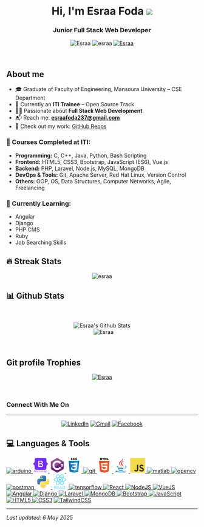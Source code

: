 
 <h1 align="center">Hi, I'm Esraa Foda <img src="https://media.giphy.com/media/hvRJCLFzcasrR4ia7z/giphy.gif" width="35"/></h1>

<h3 align="center">Junior Full Stack Web Developer</h3>

<p align="center"> 
	<!-- <img src="https://komarev.com/ghpvc/?username=esraa237&label=Profile%20views&color=0e75b6&style=flat" alt="esraa" />  -->
	<img src="https://badges.pufler.dev/repos/esraa237" alt="Esraa" />
	<img src="https://img.shields.io/github/followers/esraa237?label=Followers" alt="esraa" />
	<a href="https://www.frontendmentor.io/profile/esraa237"><img src="https://img.shields.io/badge/Front--end%20Mentor-Follow-blue" alt="Esraa" /></a>

</p>

<br>

##  About me

- 🎓 Graduate of Faculty of Engineering, Mansoura University – CSE Department  
- 🔭 Currently an **ITI Trainee** – Open Source Track  
- 👩‍💻 Passionate about **Full Stack Web Development**  
- 📬 Reach me: **esraafoda237@gmail.com**  
- 🚀 Check out my work: [GitHub Repos](https://github.com/esraa237?tab=repositories)

### 🧠 Courses Completed at ITI:
- **Programming:** C, C++, Java, Python, Bash Scripting  
- **Frontend:** HTML5, CSS3, Bootstrap, JavaScript (ES6), Vue.js  
- **Backend:** PHP, Laravel, Node.js, MySQL, MongoDB  
- **DevOps & Tools:** Git, Apache Server, Red Hat Linux, Version Control  
- **Others:** OOP, OS, Data Structures, Computer Networks, Agile, Freelancing

### 🌱 Currently Learning:
- Angular  
- Django  
- PHP CMS  
- Ruby  
- Job Searching Skills  


## 🔥 Streak Stats

<p align="center">
	<img src="https://github-readme-streak-stats.herokuapp.com/?user=esraa237&theme=tokyonight" alt="esraa" />
</p>	


## 📊 Github Stats
  <br/>
  <p align="center">
<img alt="Esraa's Github Stats" src="https://github-readme-stats.vercel.app/api?username=esraa237&show_icons=true&count_private=true&theme=tokyonight" height="192px"/>
	  <br/>
&nbsp;
	<img src="https://github-readme-stats.vercel.app/api/top-langs?username=esraa237&langs_count=10&show_icons=true&locale=en&layout=compact&theme=tokyonight" alt="Esraa" height="192px"/>
  <br/>

  </p>

<br>

## Git profile Trophies

<p align="center"> <a href="https://github.com/ryo-ma/github-profile-trophy"><img src="https://github-profile-trophy.vercel.app/?username=esraa237&layout=compact&theme=onestar" alt="Esraa" /></a> </p>

<br>

<h3><b>Connect With Me On</b></h3>

---
<p align="center">
  <a href="https://www.linkedin.com/in/esraafoda237/"><img src="https://img.shields.io/badge/LinkedIn-blue?style=flat&logo=linkedin" alt="LinkedIn" /></a>
  <a href="mailto:esraafoda237@gmail.com"><img src="https://img.shields.io/badge/Gmail-red?style=flat&logo=gmail&logoColor=white" alt="Gmail" /></a>
  <a href="https://www.facebook.com/esraafoda237" target="_blank"><img src="https://img.shields.io/badge/Facebook-1877F2?style=flat&logo=facebook&logoColor=white" alt="Facebook" />
  </a>
</p>

## 💻 Languages & Tools

<p align="left">
  <a href="https://www.arduino.cc/" target="_blank" rel="noreferrer"> <img src="https://cdn.worldvectorlogo.com/logos/arduino-1.svg" alt="arduino" width="40" height="40"/> </a> 
  <a href="https://getbootstrap.com" target="_blank" rel="noreferrer"> <img src="https://raw.githubusercontent.com/devicons/devicon/master/icons/bootstrap/bootstrap-plain-wordmark.svg" alt="bootstrap" width="40" height="40"/> </a> 
  <a href="https://www.w3schools.com/cs/" target="_blank" rel="noreferrer"> <img src="https://raw.githubusercontent.com/devicons/devicon/master/icons/csharp/csharp-original.svg" alt="csharp" width="40" height="40"/> </a> 
  <a href="https://www.w3schools.com/css/" target="_blank" rel="noreferrer"> <img src="https://raw.githubusercontent.com/devicons/devicon/master/icons/css3/css3-original-wordmark.svg" alt="css3" width="40" height="40"/> </a> 
  <a href="https://git-scm.com/" target="_blank" rel="noreferrer"> <img src="https://www.vectorlogo.zone/logos/git-scm/git-scm-icon.svg" alt="git" width="40" height="40"/> </a> 
  <a href="https://www.w3.org/html/" target="_blank" rel="noreferrer"> <img src="https://raw.githubusercontent.com/devicons/devicon/master/icons/html5/html5-original-wordmark.svg" alt="html5" width="40" height="40"/> </a> 
  <a href="https://www.java.com" target="_blank" rel="noreferrer"> <img src="https://raw.githubusercontent.com/devicons/devicon/master/icons/java/java-original.svg" alt="java" width="40" height="40"/> </a> 
  <a href="https://developer.mozilla.org/en-US/docs/Web/JavaScript" target="_blank" rel="noreferrer"> <img src="https://raw.githubusercontent.com/devicons/devicon/master/icons/javascript/javascript-original.svg" alt="javascript" width="40" height="40"/> </a> 
  <a href="https://www.mathworks.com/" target="_blank" rel="noreferrer"> <img src="https://upload.wikimedia.org/wikipedia/commons/2/21/Matlab_Logo.png" alt="matlab" width="40" height="40"/> </a> 
  <a href="https://opencv.org/" target="_blank" rel="noreferrer"> <img src="https://www.vectorlogo.zone/logos/opencv/opencv-icon.svg" alt="opencv" width="40" height="40"/> </a> 
  <a href="https://postman.com" target="_blank" rel="noreferrer"> <img src="https://www.vectorlogo.zone/logos/getpostman/getpostman-icon.svg" alt="postman" width="40" height="40"/> </a> 
  <a href="https://www.python.org" target="_blank" rel="noreferrer"> <img src="https://raw.githubusercontent.com/devicons/devicon/master/icons/python/python-original.svg" alt="python" width="40" height="40"/> </a> 
  <a href="https://reactjs.org/" target="_blank" rel="noreferrer"> <img src="https://raw.githubusercontent.com/devicons/devicon/master/icons/react/react-original-wordmark.svg" alt="react" width="40" height="40"/> </a> 
  <a href="https://www.tensorflow.org" target="_blank" rel="noreferrer"> <img src="https://www.vectorlogo.zone/logos/tensorflow/tensorflow-icon.svg" alt="tensorflow" width="40" height="40"/> </a> 
  <a href="https://reactjs.org/" target="_blank"> <img src="https://img.shields.io/badge/React-20232A?style=for-the-badge&logo=react&logoColor=61DAFB" alt="React" /> </a> 
  <a href="https://nodejs.org/" target="_blank"> <img src="https://img.shields.io/badge/Node.js-339933?style=for-the-badge&logo=nodedotjs&logoColor=white" alt="NodeJS" /> </a> 
  <a href="https://vuejs.org/" target="_blank"> <img src="https://img.shields.io/badge/Vue.js-35495E?style=for-the-badge&logo=vue.js&logoColor=4FC08D" alt="VueJS" /> </a> 
  <a href="https://angular.io/" target="_blank"> <img src="https://img.shields.io/badge/Angular-DD0031?style=for-the-badge&logo=angular&logoColor=white" alt="Angular" /> </a> 
  <a href="https://www.djangoproject.com/" target="_blank"> <img src="https://img.shields.io/badge/Django-092E20?style=for-the-badge&logo=django&logoColor=white" alt="Django" /> </a> 
  <a href="https://laravel.com/" target="_blank"> <img src="https://img.shields.io/badge/Laravel-F55247?style=for-the-badge&logo=laravel&logoColor=white" alt="Laravel" /> </a> 
  <a href="https://www.mongodb.com/" target="_blank"> <img src="https://img.shields.io/badge/MongoDB-4EA94B?style=for-the-badge&logo=mongodb&logoColor=white" alt="MongoDB" /> </a> 
  <a href="https://getbootstrap.com/" target="_blank"> <img src="https://img.shields.io/badge/Bootstrap-563D7C?style=for-the-badge&logo=bootstrap&logoColor=white" alt="Bootstrap" /> </a> 
  <a href="https://developer.mozilla.org/en-US/docs/Web/JavaScript" target="_blank"> <img src="https://img.shields.io/badge/JavaScript-F7DF1E?style=for-the-badge&logo=javascript&logoColor=black" alt="JavaScript" /> </a> 
  <a href="https://www.w3.org/html/" target="_blank"> <img src="https://img.shields.io/badge/HTML5-E34F26?style=for-the-badge&logo=html5&logoColor=white" alt="HTML5" /> </a> 
  <a href="https://www.w3schools.com/css/" target="_blank"> <img src="https://img.shields.io/badge/CSS3-1572B6?style=for-the-badge&logo=css3&logoColor=white" alt="CSS3" /></a>
  <a href="https://tailwindcss.com/" target="_blank"> <img src="https://img.shields.io/badge/TailwindCSS-38B2AC?style=flat&logo=tailwind-css&logoColor=white" alt="TailwindCSS" /></a>
</p>

---

<p><i>Last updated: 6 May 2025</i></p>

